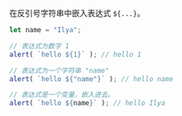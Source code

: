 在反引号字符串中嵌入表达式 `${...}`。

```js run
let name = "Ilya";

// 表达式为数字 1
alert( `hello ${1}` ); // hello 1

// 表达式为一个字符串 "name"
alert( `hello ${"name"}` ); // hello name

// 表达式是一个变量，嵌入进去。
alert( `hello ${name}` ); // hello Ilya
```
